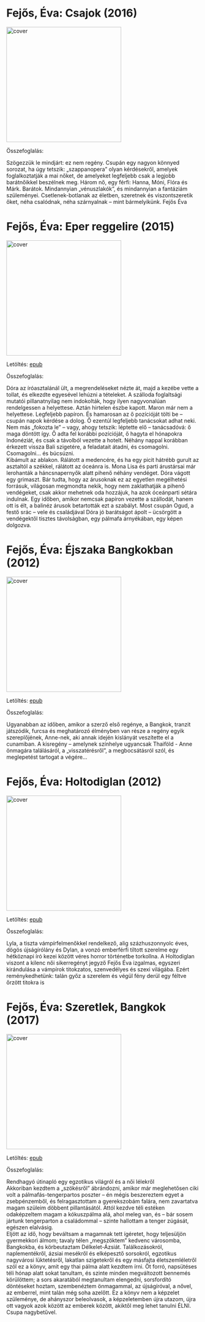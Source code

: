 # <a name="id_771">Fejős, Éva: Csajok (2016)</a>
<img src="https://github.com/BercziSandor/calibre_lib/raw/main/Fejos%2C%20Eva/Csajok%20%28771%29/cover.jpg" alt="cover" width="300"/>

Összefoglalás:
<div>
<p>Szögezzük le mindjárt: ez nem regény. Csupán egy nagyon könnyed sorozat, ha úgy tetszik: „szappanopera” olyan kérdésekről, amelyek foglalkoztatják a mai nőket, de amelyeket legfeljebb csak a legjobb barátnőikkel beszélnek meg. Három nő, egy férfi: Hanna, Móni, Flóra és Márk. Barátok. Mindannyian „vénuszlakók”, és mindannyian a fantáziám szüleményei. Csetlenek-botlanak az életben, szeretnek és viszontszeretik őket, néha csalódnak, néha szárnyalnak – mint bármelyikünk. Fejős Éva</p></div>

# <a name="id_17">Fejős, Éva: Eper reggelire (2015)</a>
<img src="https://github.com/BercziSandor/calibre_lib/raw/main/Fejos%2C%20Eva/Eper%20reggelire%20%2817%29/cover.jpg" alt="cover" width="300"/>

Letöltés: [epub](https://github.com/BercziSandor/calibre_lib/raw/main/Fejos%2C%20Eva/Eper%20reggelire%20%2817%29/Eper%20reggelire%20-%20Fejos%2C%20Eva.epub)

Összefoglalás:
<div>
<p>Dóra ​az íróasztalánál ült, a megrendeléseket nézte át, majd a kezébe vette a tollat, és elkezdte egyesével lehúzni a tételeket. A szálloda foglaltsági mutatói pillanatnyilag nem indokolták, hogy ilyen nagyvonalúan rendelgessen a helyettese. Aztán hirtelen észbe kapott. Maron már nem a helyettese. Legfeljebb papíron. És hamarosan az ő pozícióját tölti be – csupán napok kérdése a dolog. Ő ezentúl legfeljebb tanácsokat adhat neki. Nem más „fokozta le” – vagy, ahogy tetszik: léptette elő – tanácsadóvá: ő maga döntött így. Ő adta fel korábbi pozícióját, ő hagyta el hónapokra Indonéziát, és csak a távolból vezette a hotelt. Néhány nappal korábban érkezett vissza Bali szigetére, a feladatait átadni, és csomagolni. Csomagolni… és búcsúzni.<br>Kibámult az ablakon. Rálátott a medencére, és ha egy picit hátrébb gurult az asztaltól a székkel, rálátott az óceánra is. Mona Lisa és parti árustársai már lerohanták a háncsnapernyők alatt pihenő néhány vendéget. Dóra vágott egy grimaszt. Bár tudta, hogy az árusoknak ez az egyetlen megélhetési forrásuk, világosan megmondta nekik, hogy nem zaklathatják a pihenő vendégeket, csak akkor mehetnek oda hozzájuk, ha azok óceánparti sétára indulnak. Egy időben, amikor nemcsak papíron vezette a szállodát, hanem ott is élt, a balinéz árusok betartották ezt a szabályt. Most csupán Ogud, a festő srác – vele és családjával Dóra jó barátságot ápolt – ücsörgött a vendégektől tisztes távolságban, egy pálmafa árnyékában, egy képen dolgozva.</p></div>

# <a name="id_773">Fejős, Éva: Éjszaka Bangkokban (2012)</a>
<img src="https://github.com/BercziSandor/calibre_lib/raw/main/Fejos%2C%20Eva/Ejszaka%20Bangkokban%20%28773%29/cover.jpg" alt="cover" width="300"/>

Letöltés: [epub](https://github.com/BercziSandor/calibre_lib/raw/main/Fejos%2C%20Eva/Ejszaka%20Bangkokban%20%28773%29/Ejszaka%20Bangkokban%20-%20Fejos%2C%20Eva.epub)

Összefoglalás:
<div>
<p>Ugyanabban az időben, amikor a szerző első regénye, a Bangkok, tranzit játszódik, furcsa és meghatározó élményben van része a regény egyik szereplőjének, Anne-nek, aki annak idején kislányát veszítette el a cunamiban. A kisregény – amelynek színhelye ugyancsak Thaiföld - Anne önmagára találásáról, a „visszatérésről”, a megbocsátásról szól, és meglepetést tartogat a végére...</p></div>

# <a name="id_426">Fejős, Éva: Holtodiglan (2012)</a>
<img src="https://github.com/BercziSandor/calibre_lib/raw/main/Fejos%2C%20Eva/Holtodiglan%20%28426%29/cover.jpg" alt="cover" width="300"/>

Letöltés: [epub](https://github.com/BercziSandor/calibre_lib/raw/main/Fejos%2C%20Eva/Holtodiglan%20%28426%29/Holtodiglan%20-%20Fejos%2C%20Eva.epub)

Összefoglalás:
<div>
<p>Lyla, a tiszta vámpírfelmenőkkel rendelkező, alig százhuszonnyolc éves, dögös újságírólány és Dylan, a vonzó emberférfi tiltott szerelme egy hétköznapi író kezei között véres horror történetbe torkollna. A Holtodiglan viszont a kilenc női sikerregényt jegyző Fejős Éva izgalmas, egyszeri kirándulása a vámpírok titokzatos, szenvedélyes és szexi világába. Ezért reménykedhetünk: talán győz a szerelem és végül fény derül egy féltve őrzött titokra is</p></div>

# <a name="id_774">Fejős, Éva: Szeretlek, Bangkok (2017)</a>
<img src="https://github.com/BercziSandor/calibre_lib/raw/main/Fejos%2C%20Eva/Szeretlek%2C%20Bangkok%20%28774%29/cover.jpg" alt="cover" width="300"/>

Letöltés: [epub](https://github.com/BercziSandor/calibre_lib/raw/main/Fejos%2C%20Eva/Szeretlek%2C%20Bangkok%20%28774%29/Szeretlek%2C%20Bangkok%20-%20Fejos%2C%20Eva.epub)

Összefoglalás:
<div>
<p>Rendhagyó útinapló egy egzotikus világról és a női lélekről<br>Akkoriban ​kezdtem a „szökésről” ábrándozni, amikor már meglehetősen ciki volt a pálmafás-tengerpartos poszter – én mégis beszereztem egyet a zsebpénzemből, és felragasztottam a gyerekszobám falára, nem zavartatva magam szüleim döbbent pillantásától. Attól kezdve téli estéken odaképzeltem magam a kókuszpálma alá, ahol meleg van, és – bár sosem jártunk tengerparton a családommal – szinte hallottam a tenger zúgását, egészen elalvásig.<br>Eljött az idő, hogy beváltsam a magamnak tett ígéretet, hogy teljesüljön gyermekkori álmom; tavaly télen „megszöktem” kedvenc városomba, Bangkokba, és körbeutaztam Délkelet-Ázsiát. Találkozásokról, naplementékről, ázsiai mesékről és elképesztő sorsokról, egzotikus nagyvárosi lüktetésről, lakatlan szigetekről és egy másfajta életszemléletről szól ez a könyv, amit egy thai pálma alatt kezdtem írni. Öt forró, napsütéses téli hónap alatt sokat tanultam, és szinte minden megváltozott bennemés körülöttem; a sors akaratából megtanultam elengedni, sorsfordító döntéseket hoztam, szembenéztem önmagammal, az újságíróval, a nővel, az emberrel, mint talán még soha azelőtt. Ez a könyv nem a képzelet szüleménye, de ahányszor beleolvasok, a képzeletemben újra utazom, újra ott vagyok azok között az emberek között, akiktől meg lehet tanulni ÉLNI. Csupa nagybetűvel.</p></div>

